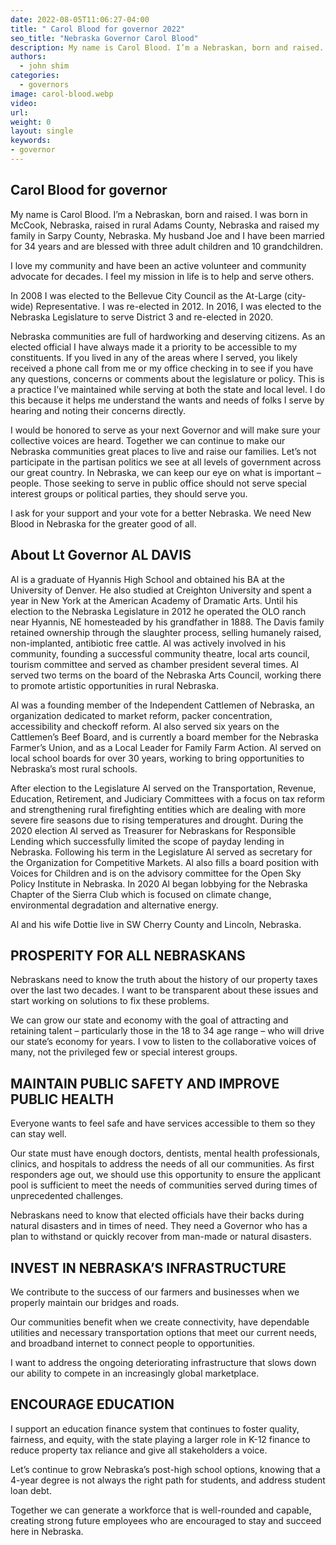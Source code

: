 ```yaml
---
date: 2022-08-05T11:06:27-04:00
title: " Carol Blood for governor 2022"
seo_title: "Nebraska Governor Carol Blood"
description: My name is Carol Blood. I’m a Nebraskan, born and raised. I was born in McCook, Nebraska, raised in rural Adams County, Nebraska and raised my family in Sarpy County, Nebraska.
authors:
  - john shim
categories:
  - governors
image: carol-blood.webp
video:
url: 
weight: 0
layout: single
keywords:
- governor 
---
```

## Carol Blood for governor 
My name is Carol Blood. I’m a Nebraskan, born and raised. I was born in McCook, Nebraska, raised in rural Adams County, Nebraska and raised my family in Sarpy County, Nebraska. My husband Joe and I have been married for 34 years and are blessed with three adult children and 10 grandchildren.

I love my community and have been an active volunteer and community advocate for decades. I feel my mission in life is to help and serve others.

In 2008 I was elected to the Bellevue City Council as the At-Large (city-wide) Representative. I was re-elected in 2012. In 2016, I was elected to the Nebraska Legislature to serve District 3 and re-elected in 2020. 

Nebraska communities are full of hardworking and deserving citizens. As an elected official I have always made it a priority to be accessible to my constituents. If you lived in any of the areas where I served, you likely received a phone call from me or my office checking in to see if you have any questions, concerns or comments about the legislature or policy. This is a practice I’ve maintained while serving at both the state and local level. I do this because it helps me understand the wants and needs of folks I serve by hearing and noting their concerns directly.

I would be honored to serve as your next Governor and will make sure your collective voices are heard. Together we can continue to make our Nebraska communities great places to live and raise our families. Let’s not participate in the partisan politics we see at all levels of government across our great country. In Nebraska, we can keep our eye on what is important – people. Those seeking to serve in public office should not serve special interest groups or political parties, they should serve you.

I ask for your support and your vote for a better Nebraska. We need New Blood in Nebraska for the greater good of all.

## About Lt Governor AL DAVIS
Al is a graduate of Hyannis High School and obtained his BA at the University of Denver. He also studied at Creighton University and spent a year in New York at the American Academy of Dramatic Arts. Until his election to the Nebraska Legislature in 2012 he operated the OLO ranch near Hyannis, NE homesteaded by his grandfather in 1888. The Davis family retained ownership through the slaughter process, selling humanely raised, non-implanted, antibiotic free cattle. Al was actively involved in his community, founding a successful community theatre, local arts council, tourism committee and served as chamber president several times. Al served two terms on the board of the Nebraska Arts Council, working there to promote artistic opportunities in rural Nebraska. 

Al was a founding member of the Independent Cattlemen of Nebraska, an organization dedicated to market reform, packer concentration, accessibility and checkoff reform. Al also served six years on the Cattlemen’s Beef Board, and is currently a board member for the Nebraska Farmer’s Union, and as a Local Leader for Family Farm Action. Al served on local school boards for over 30 years, working to bring opportunities to Nebraska’s most rural schools.

 After election to the Legislature Al served on the Transportation, Revenue, Education, Retirement, and Judiciary Committees with a focus on tax reform and strengthening rural firefighting entities which are dealing with more severe fire seasons due to rising temperatures and drought. During the 2020 election Al served as Treasurer for Nebraskans for Responsible Lending which successfully limited the scope of payday lending in Nebraska. Following his term in the Legislature Al served as secretary for the Organization for Competitive Markets. Al also fills a board position with Voices for Children and is on the advisory committee for the Open Sky Policy Institute in Nebraska. In 2020 Al began lobbying for the Nebraska Chapter of the Sierra Club which is focused on climate change, environmental degradation and alternative energy.  

Al and his wife Dottie live in SW Cherry County and Lincoln, Nebraska.

## PROSPERITY FOR ALL NEBRASKANS
Nebraskans need to know the truth about the history of our property taxes over the last two decades. I want to be transparent about these issues and start working on solutions to fix these problems.

We can grow our state and economy with the goal of attracting and retaining talent – particularly those in the 18 to 34 age range – who will drive our state’s economy for years.  I vow to listen to the collaborative voices of many, not the privileged few or special interest groups.

## MAINTAIN PUBLIC SAFETY AND IMPROVE PUBLIC HEALTH
Everyone wants to feel safe and have services accessible to them so they can stay well.

Our state must have enough doctors, dentists, mental health professionals, clinics, and hospitals to address the needs of all our communities. As first responders age out, we should use this opportunity to ensure the applicant pool is sufficient to meet the needs of communities served during times of unprecedented challenges. 

Nebraskans need to know that elected officials have their backs during natural disasters and in times of need. They need a Governor who has a plan to withstand or quickly recover from man-made or natural disasters.

## INVEST IN NEBRASKA’S INFRASTRUCTURE
We contribute to the success of our farmers and businesses when we properly maintain our bridges and roads.

Our communities benefit when we create connectivity, have dependable utilities and necessary transportation options that meet our current needs, and broadband internet to connect people to opportunities.

I want to address the ongoing deteriorating infrastructure that slows down our ability to compete in an increasingly global marketplace.

## ENCOURAGE EDUCATION
I support an education finance system that continues to foster quality, fairness, and equity, with the state playing a larger role in K-12 finance to reduce property tax reliance and give all stakeholders a voice. 

Let’s continue to grow Nebraska’s post-high school options, knowing that a 4-year degree is not always the right path for students, and address student loan debt. 

Together we can generate a workforce that is well-rounded and capable, creating strong future employees who are encouraged to stay and succeed here in Nebraska.